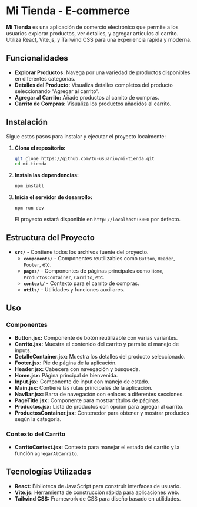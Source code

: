 # Mi Tienda - E-commerce

**Mi Tienda** es una aplicación de comercio electrónico que permite a los usuarios explorar productos, ver detalles, y agregar artículos al carrito. Utiliza React, Vite.js, y Tailwind CSS para una experiencia rápida y moderna.

## Funcionalidades

- **Explorar Productos:** Navega por una variedad de productos disponibles en diferentes categorías.
- **Detalles del Producto:** Visualiza detalles completos del producto seleccionando "Agregar al carrito".
- **Agregar al Carrito:** Añade productos al carrito de compras.
- **Carrito de Compras:** Visualiza los productos añadidos al carrito.

## Instalación

Sigue estos pasos para instalar y ejecutar el proyecto localmente:

1. **Clona el repositorio:**
    ```bash
    git clone https://github.com/tu-usuario/mi-tienda.git
    cd mi-tienda
    ```

2. **Instala las dependencias:**
    ```bash
    npm install
    ```

3. **Inicia el servidor de desarrollo:**
    ```bash
    npm run dev
    ```

   El proyecto estará disponible en `http://localhost:3000` por defecto.

## Estructura del Proyecto

- **`src/`** - Contiene todos los archivos fuente del proyecto.
  - **`components/`** - Componentes reutilizables como `Button`, `Header`, `Footer`, etc.
  - **`pages/`** - Componentes de páginas principales como `Home`, `ProductosContainer`, `Carrito`, etc.
  - **`context/`** - Contexto para el carrito de compras.
  - **`utils/`** - Utilidades y funciones auxiliares.

## Uso

### Componentes

- **Button.jsx:** Componente de botón reutilizable con varias variantes.
- **Carrito.jsx:** Muestra el contenido del carrito y permite el manejo de inputs.
- **DetalleContainer.jsx:** Muestra los detalles del producto seleccionado.
- **Footer.jsx:** Pie de página de la aplicación.
- **Header.jsx:** Cabecera con navegación y búsqueda.
- **Home.jsx:** Página principal de bienvenida.
- **Input.jsx:** Componente de input con manejo de estado.
- **Main.jsx:** Contiene las rutas principales de la aplicación.
- **NavBar.jsx:** Barra de navegación con enlaces a diferentes secciones.
- **PageTitle.jsx:** Componente para mostrar títulos de páginas.
- **Productos.jsx:** Lista de productos con opción para agregar al carrito.
- **ProductosContainer.jsx:** Contenedor para obtener y mostrar productos según la categoría.

### Contexto del Carrito

- **CarritoContext.jsx:** Contexto para manejar el estado del carrito y la función `agregarAlCarrito`.

## Tecnologías Utilizadas

- **React:** Biblioteca de JavaScript para construir interfaces de usuario.
- **Vite.js:** Herramienta de construcción rápida para aplicaciones web.
- **Tailwind CSS:** Framework de CSS para diseño basado en utilidades.
